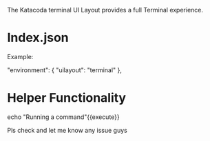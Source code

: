 The Katacoda terminal UI Layout provides a full Terminal experience.

# Index.json

Example:

"environment": {
    "uilayout": "terminal"
},
# Helper Functionality

echo "Running a command"{{execute}}

Pls check and let me know any issue guys
